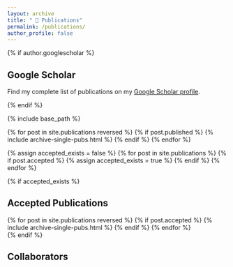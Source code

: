 ```yaml
---
layout: archive
title: " 📜 Publications"
permalink: /publications/
author_profile: false
---
```


<script src="https://cdn.jsdelivr.net/npm/chart.js"></script>

{% if author.googlescholar %}
  <section>
    <h2>Google Scholar</h2>
    <p>Find my complete list of publications on my <a href="{{author.googlescholar}}" target="_blank" rel="noopener noreferrer">Google Scholar profile</a>.</p>
  </section>
{% endif %}

{% include base_path %}



<section>
  {% for post in site.publications reversed %}
    {% if post.published %} 
       {% include archive-single-pubs.html %}
    {% endif %}
  {% endfor %}
</section>

{% assign accepted_exists = false %}
{% for post in site.publications %}
  {% if post.accepted %}
    {% assign accepted_exists = true %}
  {% endif %}
{% endfor %}

{% if accepted_exists %}
  <section>
    <h2>Accepted Publications</h2>
    {% for post in site.publications reversed %}
      {% if post.accepted %} 
         {% include archive-single-pubs.html %}
      {% endif %}
    {% endfor %}
  </section>
{% endif %}


<section>
  <h2>Collaborators</h2>
  <ul id="collaborators-list">
    <!-- Collaborators will be listed here -->
  </ul>
</section>

<script>
  document.addEventListener('DOMContentLoaded', function () {
    var collaborators = {};

    {% for post in site.publications %}
      {% for author in post.authors %}
        {% unless author == 'Hardik Prabhu' %} // Replace 'Your Name' with your actual name
          if (!collaborators.hasOwnProperty('{{ author }}')) {
            collaborators['{{ author }}'] = 0;
          }
          collaborators['{{ author }}']++;
        {% endunless %}
      {% endfor %}
    {% endfor %}

    var sortedCollaborators = Object.keys(collaborators).sort(function(a, b) {
      return collaborators[b] - collaborators[a];
    });

    var collaboratorsList = document.getElementById('collaborators-list');
    sortedCollaborators.forEach(function(collaborator) {
      var li = document.createElement('li');
      li.textContent = collaborator + ' (' + collaborators[collaborator] + ')';
      collaboratorsList.appendChild(li);
    });
  });
</script>